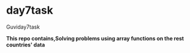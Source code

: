 # day7task

Guviday7task

**This repo contains,Solving problems using array functions on the rest countries' data**
